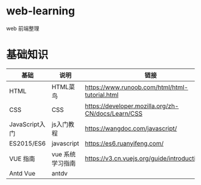 # web-learning
web 前端整理

# 基础知识


| 基础           | 说明             | 链接                                               |
|----------------|------------------|----------------------------------------------------|
| HTML           | HTML菜鸟         | https://www.runoob.com/html/html-tutorial.html     |
| CSS            | CSS              | https://developer.mozilla.org/zh-CN/docs/Learn/CSS |
| JavaScript入门 | js入门教程       | https://wangdoc.com/javascript/                    |
| ES2015/ES6     | javascript       | https://es6.ruanyifeng.com/                        |
| VUE 指南       | vue 系统学习指南 | https://v3.cn.vuejs.org/guide/introduction.html    |
| Antd Vue       | antdv            |                                                    |
